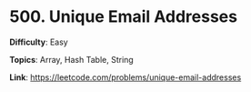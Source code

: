 # 500. Unique Email Addresses

**Difficulty**: Easy

**Topics**: Array, Hash Table, String

**Link**: https://leetcode.com/problems/unique-email-addresses

